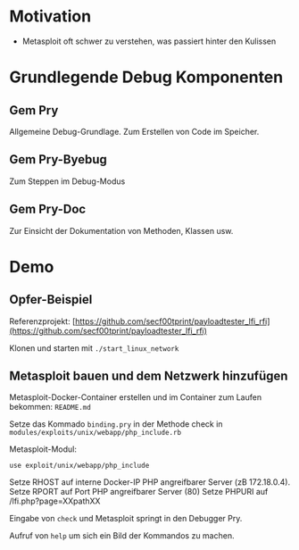 # Motivation
- Metasploit oft schwer zu verstehen, was passiert hinter den Kulissen

# Grundlegende Debug Komponenten

## Gem Pry

Allgemeine Debug-Grundlage.
Zum Erstellen von Code im Speicher.

## Gem Pry-Byebug

Zum Steppen im Debug-Modus

## Gem Pry-Doc

Zur Einsicht der Dokumentation von Methoden, Klassen usw.

# Demo

## Opfer-Beispiel

Referenzprojekt: [https://github.com/secf00tprint/payloadtester_lfi_rfi](https://github.com/secf00tprint/payloadtester_lfi_rfi)

Klonen und starten mit `./start_linux_network`

## Metasploit bauen und dem Netzwerk hinzufügen

Metasploit-Docker-Container erstellen und im Container zum Laufen bekommen: `README.md`

Setze das Kommado `binding.pry` in der Methode check in `modules/exploits/unix/webapp/php_include.rb`

Metasploit-Modul: 

`use exploit/unix/webapp/php_include`

Setze RHOST auf interne Docker-IP PHP angreifbarer Server (zB 172.18.0.4).
Setze RPORT auf Port PHP angreifbarer Server (80)
Setze PHPURI auf /lfi.php?page=XXpathXX

Eingabe von `check` und Metasploit springt in den Debugger Pry.

Aufruf von `help` um sich ein Bild der Kommandos zu machen.
